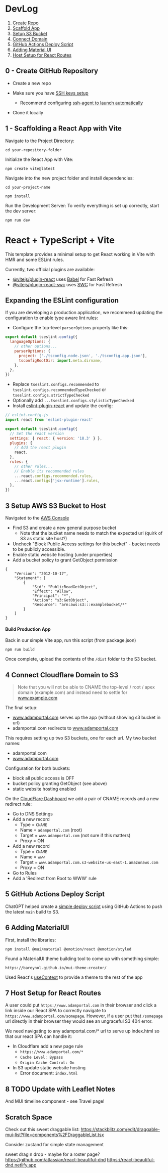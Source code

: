 # DevLog

1. [Create Repo](#0---create-github-repository)
2. [Scaffold App](#1---scaffolding-a-react-app-with-vite)
3. [Setup S3 Bucket](#3-setup-aws-s3-bucket-to-host)
4. [Connect Domain](#4-connect-cloudflare-domain-to-s3)
5. [GitHub Actions Deploy Script](.github/workflows/main_deploy.yml)
6. [Adding Material UI](#6-adding-materialui)
7. [Host Setup for React Routes](#7-host-setup-for-react-routes)

## 0 - Create GitHub Repository

- Create a new repo
- Make sure you have [SSH keys setup](https://docs.github.com/en/authentication/connecting-to-github-with-ssh/checking-for-existing-ssh-keys)
    - Recommend configuring [ssh-agent to launch automatically](https://docs.github.com/en/authentication/connecting-to-github-with-ssh/working-with-ssh-key-passphrases)

- Clone it locally

## 1 - Scaffolding a React App with Vite

Navigate to the Project Directory:

`cd your-repository-folder`

Initialize the React App with Vite:

`npm create vite@latest`

Navigate into the new project folder and install dependencies:

`cd your-project-name`

`npm install`

Run the Development Server: To verify everything is set up correctly, start the dev server:

`npm run dev`

# React + TypeScript + Vite

This template provides a minimal setup to get React working in Vite with HMR and some ESLint rules.

Currently, two official plugins are available:

- [@vitejs/plugin-react](https://github.com/vitejs/vite-plugin-react/blob/main/packages/plugin-react/README.md) uses [Babel](https://babeljs.io/) for Fast Refresh
- [@vitejs/plugin-react-swc](https://github.com/vitejs/vite-plugin-react-swc) uses [SWC](https://swc.rs/) for Fast Refresh

## Expanding the ESLint configuration

If you are developing a production application, we recommend updating the configuration to enable type aware lint rules:

- Configure the top-level `parserOptions` property like this:

```js
export default tseslint.config({
  languageOptions: {
    // other options...
    parserOptions: {
      project: ['./tsconfig.node.json', './tsconfig.app.json'],
      tsconfigRootDir: import.meta.dirname,
    },
  },
})
```

- Replace `tseslint.configs.recommended` to `tseslint.configs.recommendedTypeChecked` or `tseslint.configs.strictTypeChecked`
- Optionally add `...tseslint.configs.stylisticTypeChecked`
- Install [eslint-plugin-react](https://github.com/jsx-eslint/eslint-plugin-react) and update the config:

```js
// eslint.config.js
import react from 'eslint-plugin-react'

export default tseslint.config({
  // Set the react version
  settings: { react: { version: '18.3' } },
  plugins: {
    // Add the react plugin
    react,
  },
  rules: {
    // other rules...
    // Enable its recommended rules
    ...react.configs.recommended.rules,
    ...react.configs['jsx-runtime'].rules,
  },
})
```

## 3 Setup AWS S3 Bucket to Host

Navigated to the [AWS Console](https://us-east-1.console.aws.amazon.com/console/home?region=us-east-1)

* Find S3 and create a new general purpose bucket
  * Note that the bucket name needs to match the expected url (quirk of S3 as static site host?)
* Uncheck "Block Public Access settings for this bucket" - bucket needs to be publicly accessible.
* Enable static website hosting (under properties)
* Add a bucket policy to grant GetObject permission
```
{
    "Version": "2012-10-17",
    "Statement": [
        {
            "Sid": "PublicReadGetObject",
            "Effect": "Allow",
            "Principal": "*",
            "Action": "s3:GetObject",
            "Resource": "arn:aws:s3:::examplebucket/*"
        }
    ]
}
```

#### Build Production App

Back in our simple Vite app, run this script (from package.json)

`npm run build`

Once complete, upload the contents of the `/dist` folder to the S3 bucket.


## 4 Connect Cloudflare Domain to S3


> Note that you will not be able to CNAME the top-level / root / apex domain (example.com) and instead need to settle for www.example.com

The final setup:
- www.adamportal.com serves up the app (without showing s3 bucket in url)
- adamportal.com redirects to www.adamportal.com

This requires setting up two S3 buckets, one for each url. My two bucket names:
* adamportal.com
* www.adamportal.com

Configuration for both buckets:
* block all public access is OFF
* bucket policy granting GetObject (see above)
* static website hosting enabled

On the [CloudFlare Dashboard](https://dash.cloudflare.com) we add a pair of CNAME records and a new redirect rule:

* Go to DNS Settings
* Add a new record
  * Type = `CNAME`
  * Name = `adamportal.com` (root)
  * Target = `www.adamportal.com` (not sure if this matters)
  * Proxy = ON
* Add a new record
  * Type = `CNAME`
  * Name = `www`
  * Target = `www.adamportal.com.s3-website-us-east-1.amazonaws.com`
  * Proxy = ON
* Go to Rules
* Add a 'Redirect from Root to WWW' rule

## 5 GitHub Actions Deploy Script

ChatGPT helped create a [simple deploy script](.github/workflows/main_deploy.yml) using GitHub Actions to push the latest `main` build to S3.

## 6 Adding MaterialUI

First, install the libraries:

`npm install @mui/material @emotion/react @emotion/styled`

Found a MaterialUI theme building tool to come up with something simple:

`https://bareynol.github.io/mui-theme-creator/`

Used React's [useContext](https://react.dev/reference/react/useContext) to provide a theme to the rest of the app

## 7 Host Setup for React Routes

A user could put `https://www.adamportal.com` in their browser and click a link inside our React SPA to correctly navigate to `https://www.adamportal.com/somepage`. However, if a user put that `/somepage` url directly in their browser they would see an ungraceful S3 404 error.

We need navigating to any adamportal.com/* url to serve up index.html so that our react SPA can handle it: 

* In Cloudflare add a new page rule
  * `https://www.adamportal.com/*`
  * `Cache Level: Bypass` 
  * `Origin Cache Control: On`
* In S3 update static website hosting
  * Error document: `index.html`


## 8 TODO Update with Leaflet Notes

And MUI timeline component - see Travel page!



## Scratch Space

Check out this sweet draggable list:
https://stackblitz.com/edit/draggable-mui-list?file=components%2FDraggableList.tsx

Consider zustand for simple state management

sweet drag n drop - maybe for a roster page?
https://github.com/atlassian/react-beautiful-dnd
https://react-beautiful-dnd.netlify.app